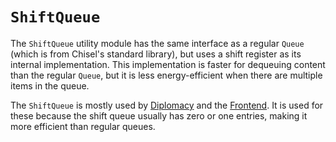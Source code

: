 # `ShiftQueue`
The `ShiftQueue` utility module has the same interface as a regular `Queue` (which is from Chisel's standard library), but uses a shift register as its internal implementation.
This implementation is faster for dequeuing content than the regular `Queue`, but it is less energy-efficient when there are multiple items in the queue.

The `ShiftQueue` is mostly used by [Diplomacy](../diplomacy.md) and the [Frontend](../subsystem/frontend.md).
It is used for these because the shift queue usually has zero or one entries, making it more efficient than regular queues.
